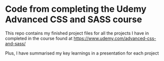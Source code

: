 # Code from completing the Udemy Advanced CSS and SASS course

This repo contains my finished project files for all the projects I have in completed in the course found at https://www.udemy.com/advanced-css-and-sass/

Plus, I have summarised my key learnings in a presentation for each project
